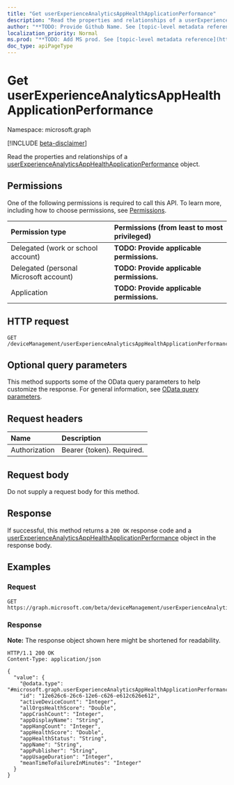 ```yaml
---
title: "Get userExperienceAnalyticsAppHealthApplicationPerformance"
description: "Read the properties and relationships of a userExperienceAnalyticsAppHealthApplicationPerformance object."
author: "**TODO: Provide Github Name. See [topic-level metadata reference](https://msgo.azurewebsites.net/add/document/guidelines/metadata.html#topic-level-metadata)**"
localization_priority: Normal
ms.prod: "**TODO: Add MS prod. See [topic-level metadata reference](https://msgo.azurewebsites.net/add/document/guidelines/metadata.html#topic-level-metadata)**"
doc_type: apiPageType
---
```


# Get userExperienceAnalyticsAppHealthApplicationPerformance
Namespace: microsoft.graph

[!INCLUDE [beta-disclaimer](../../includes/beta-disclaimer.md)]

Read the properties and relationships of a [userExperienceAnalyticsAppHealthApplicationPerformance](../resources/userexperienceanalyticsapphealthapplicationperformance.md) object.

## Permissions
One of the following permissions is required to call this API. To learn more, including how to choose permissions, see [Permissions](/graph/permissions-reference).

|Permission type|Permissions (from least to most privileged)|
|:---|:---|
|Delegated (work or school account)|**TODO: Provide applicable permissions.**|
|Delegated (personal Microsoft account)|**TODO: Provide applicable permissions.**|
|Application|**TODO: Provide applicable permissions.**|

## HTTP request

<!-- {
  "blockType": "ignored"
}
-->
``` http
GET /deviceManagement/userExperienceAnalyticsAppHealthApplicationPerformance/{userExperienceAnalyticsAppHealthApplicationPerformanceId}
```

## Optional query parameters
This method supports some of the OData query parameters to help customize the response. For general information, see [OData query parameters](/graph/query-parameters).

## Request headers
|Name|Description|
|:---|:---|
|Authorization|Bearer {token}. Required.|

## Request body
Do not supply a request body for this method.

## Response

If successful, this method returns a `200 OK` response code and a [userExperienceAnalyticsAppHealthApplicationPerformance](../resources/userexperienceanalyticsapphealthapplicationperformance.md) object in the response body.

## Examples

### Request
<!-- {
  "blockType": "request",
  "name": "get_userexperienceanalyticsapphealthapplicationperformance"
}
-->
``` http
GET https://graph.microsoft.com/beta/deviceManagement/userExperienceAnalyticsAppHealthApplicationPerformance/{userExperienceAnalyticsAppHealthApplicationPerformanceId}
```


### Response
**Note:** The response object shown here might be shortened for readability.
<!-- {
  "blockType": "response",
  "truncated": true,
  "@odata.type": "microsoft.graph.userExperienceAnalyticsAppHealthApplicationPerformance"
}
-->
``` http
HTTP/1.1 200 OK
Content-Type: application/json

{
  "value": {
    "@odata.type": "#microsoft.graph.userExperienceAnalyticsAppHealthApplicationPerformance",
    "id": "12e626c6-26c6-12e6-c626-e612c626e612",
    "activeDeviceCount": "Integer",
    "allOrgsHealthScore": "Double",
    "appCrashCount": "Integer",
    "appDisplayName": "String",
    "appHangCount": "Integer",
    "appHealthScore": "Double",
    "appHealthStatus": "String",
    "appName": "String",
    "appPublisher": "String",
    "appUsageDuration": "Integer",
    "meanTimeToFailureInMinutes": "Integer"
  }
}
```

